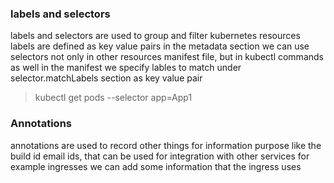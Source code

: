 ### labels and selectors
labels and selectors are used to group and filter kubernetes resources
labels are defined as key value pairs in the metadata section
we can use selectors not only in other resources manifest file, but in kubectl commands as well
in the manifest we specify lables to match under selector.matchLabels section as key value pair
>kubectl get pods --selector app=App1

### Annotations

annotations are used to record other things for information purpose like the build id email ids, that can be used for integration with other services
for example ingresses we can add some information that the ingress uses 